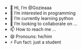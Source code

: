- 👋 Hi, I’m @Gozieaaa
- 👀 I’m interested in programming 
- 🌱 I’m currently learning python 
- 💞️ I’m looking to collaborate on ...
- 📫 How to reach me ...
- 😄 Pronouns: he/him
- ⚡ Fun fact: just a student

<!---
Gozieaaa/Gozieaaa is a ✨ special ✨ repository because its `README.md` (this file) appears on your GitHub profile.
You can click the Preview link to take a look at your changes.
--->
